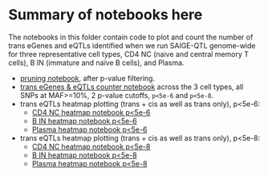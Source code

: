 # Summary of notebooks here

The notebooks in this folder contain code to plot and count the number of trans eGenes and eQTLs identified when we run SAIGE-QTL genome-wide for three representative cell types, CD4 NC (naive and central memory T cells), B IN (immature and naïve B cells), and Plasma.

* [pruning notebook](pruning_after_pv_filtering.ipynb), after p-value filtering.
* [trans eGenes & eQTLs counter notebook](count_trans_egenes_eqtls.ipynb) across the 3 cell types, all SNPs at MAF>=10%, 2 p-value cutoffs, `p<5e-6` and `p<5e-8`.
* trans eQTLs heatmap plotting (trans + cis as well as trans only), p<5e-6:
  * [CD4 NC heatmap notebook p<5e-6](trans_eqtl_heatmap_CD4_NC_p5e_6.ipynb)
  * [B IN heatmap notebook p<5e-6](trans_eqtl_heatmap_B_IN_p5e_6.ipynb)
  * [Plasma heatmap notebook p<5e-6](trans_eqtl_heatmap_Plasma_p5e_6.ipynb)
* trans eQTLs heatmap plotting (trans + cis as well as trans only), p<5e-8:
  * [CD4 NC heatmap notebook p<5e-8](trans_eqtl_heatmap_CD4_NC_p5e_8.ipynb)
  * [B IN heatmap notebook p<5e-8](trans_eqtl_heatmap_B_IN_p5e_8.ipynb)
  * [Plasma heatmap notebook p<5e-8](trans_eqtl_heatmap_Plasma_p5e_8.ipynb)
